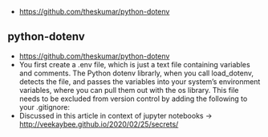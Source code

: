 * https://github.com/theskumar/python-dotenv
## python-dotenv
* https://github.com/theskumar/python-dotenv
* You first create a .env file, which is just a text file containing variables and comments. The Python dotenv librarly, when you call load_dotenv, detects the file, and passes the variables into your system’s environment variables, where you can pull them out with the os library. This file needs to be excluded from version control by adding the following to your .gitignore:
* Discussed in this article in context of jupyter notebooks -> http://veekaybee.github.io/2020/02/25/secrets/